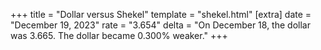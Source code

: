 +++
title = "Dollar versus Shekel"
template = "shekel.html"
[extra]
date = "December 19, 2023"
rate = "3.654"
delta = "On December 18, the dollar was 3.665. The dollar became 0.300% weaker."
+++
